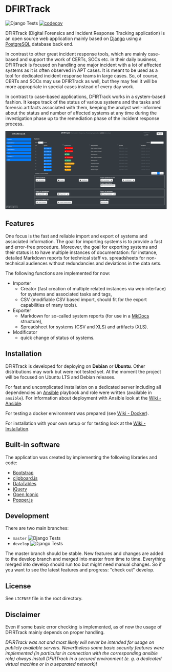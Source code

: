 # DFIRTrack

![Django Tests](https://github.com/stuhli/dfirtrack/workflows/Django%20Tests/badge.svg?branch=master)
[![codecov](https://codecov.io/gh/stuhli/dfirtrack/branch/master/graph/badge.svg)](https://codecov.io/gh/stuhli/dfirtrack)

DFIRTrack (Digital Forensics and Incident Response Tracking application) is an open source web application mainly based on [Django](https://www.djangoproject.com/) using a [PostgreSQL](https://www.postgresql.org/) database back end.

In contrast to other great incident response tools, which are mainly case-based and support the work of CERTs, SOCs etc. in their daily business, DFIRTrack is focused on handling one major incident with a lot of affected systems as it is often observed in APT cases.
It is meant to be used as a tool for dedicated incident response teams in large cases.
So, of course, CERTs and SOCs may use DFIRTrack as well, but they may feel it will be more appropriate in special cases instead of every day work.

In contrast to case-based applications, DFIRTrack works in a system-based fashion.
It keeps track of the status of various systems and the tasks and forensic artifacts associated with them, keeping the analyst well-informed about the status and number of affected systems at any time during the investigation phase up to the remediation phase of the incident response process.

![Systems list view](dfirtrack_docs/images/systems_list.png)

## Features

One focus is the fast and reliable import and export of systems and associated information.
The goal for importing systems is to provide a fast and error-free procedure.
Moreover, the goal for exporting systems and their status is to have multiple instances of documentation: for instance, detailed Markdown reports for technical staff vs. spreadsheets for non-technical audiences without redundancies and deviations in the data sets.

The following functions are implemented for now:

* Importer
    * Creator (fast creation of multiple related instances via web interface) for systems and associated tasks and tags,
    * CSV (modifiable CSV based import, should fit for the export capabilities of many tools).
* Exporter
    * Markdown for so-called system reports (for use in a [MkDocs](https://www.mkdocs.org/) structure),
    * Spreadsheet for systems (CSV and XLS) and artifacts (XLS).
* Modificator
    * quick change of status of systems.

## Installation

DFIRTrack is developed for deploying on **Debian** or **Ubuntu**.
Other distributions may work but were not tested yet.
At the moment the project will be focused on Ubuntu LTS and Debian releases.

For fast and uncomplicated installation on a dedicated server including all dependencies an [Ansible](https://docs.ansible.com/ansible/latest/) playbook and role were written (available in `ansible`).
For information about deployment with Ansible look at the  [Wiki - Ansible](https://github.com/stuhli/dfirtrack/wiki/Ansible).

For testing a docker environment was prepared (see [Wiki - Docker](https://github.com/stuhli/dfirtrack/wiki/Docker)).

For installation with your own setup or for testing look at the [Wiki - Installation](https://github.com/stuhli/dfirtrack/wiki/Installation).

## Built-in software

The application was created by implementing the following libraries and code:

* [Bootstrap](https://github.com/twbs/bootstrap)
* [clipboard.js](https://github.com/zenorocha/clipboard.js)
* [DataTables](https://github.com/DataTables/DataTables)
* [jQuery](https://github.com/jquery/jquery)
* [Open Iconic](https://github.com/iconic/open-iconic)
* [Popper.js](https://github.com/FezVrasta/popper.js)

## Development

There are two main branches:

* `master` ![Django Tests](https://github.com/stuhli/dfirtrack/workflows/Django%20Tests/badge.svg?branch=master)
* `develop` ![Django Tests](https://github.com/stuhli/dfirtrack/workflows/Django%20Tests/badge.svg?branch=develop)

The master branch should be stable.
New features and changes are added to the develop branch and merged into master from time to time.
Everything merged into develop should run too but might need manual changes.
So if you want to see the latest features and progress: "check out" develop.

## License

See `LICENSE` file in the root directory.

## Disclaimer

Even if some basic error checking is implemented, as of now the usage of DFIRTrack mainly depends on proper handling.

*DFIRTrack was not and most likely will never be intended for usage on publicly available servers. Nevertheless some basic security features were implemented (in particular in connection with the corresponding ansible role) always install DFIRTrack in a secured environment (e. g. a dedicated virtual machine or in a separated network)!*
